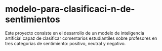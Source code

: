 # modelo-para-clasificaci-n-de-sentimientos
Este proyecto consiste en el desarrollo de un modelo de inteligencia artificial capaz de clasificar comentarios estudiantiles sobre profesores en tres categorías de sentimiento: positivo, neutral y negativo.
